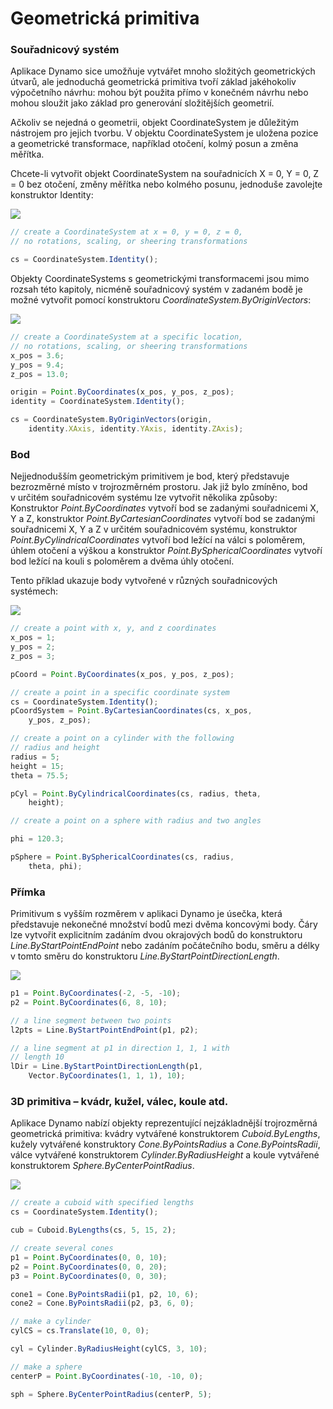 # Geometrická primitiva

### Souřadnicový systém

Aplikace Dynamo sice umožňuje vytvářet mnoho složitých geometrických útvarů, ale jednoduchá geometrická primitiva tvoří základ jakéhokoliv výpočetního návrhu: mohou být použita přímo v konečném návrhu nebo mohou sloužit jako základ pro generování složitějších geometrií.

Ačkoliv se nejedná o geometrii, objekt CoordinateSystem je důležitým nástrojem pro jejich tvorbu. V objektu CoordinateSystem je uložena pozice a geometrické transformace, například otočení, kolmý posun a změna měřítka.

Chcete-li vytvořit objekt CoordinateSystem na souřadnicích X = 0, Y = 0, Z = 0 bez otočení, změny měřítka nebo kolmého posunu, jednoduše zavolejte konstruktor Identity:

![](../images/8-2/2/GeometricPrimitives\_01.png)

```js
// create a CoordinateSystem at x = 0, y = 0, z = 0,
// no rotations, scaling, or sheering transformations

cs = CoordinateSystem.Identity();
```

Objekty CoordinateSystems s geometrickými transformacemi jsou mimo rozsah této kapitoly, nicméně souřadnicový systém v zadaném bodě je možné vytvořit pomocí konstruktoru _CoordinateSystem.ByOriginVectors_:

![](../images/8-2/2/GeometricPrimitives\_02.png)

```js
// create a CoordinateSystem at a specific location,
// no rotations, scaling, or sheering transformations
x_pos = 3.6;
y_pos = 9.4;
z_pos = 13.0;

origin = Point.ByCoordinates(x_pos, y_pos, z_pos);
identity = CoordinateSystem.Identity();

cs = CoordinateSystem.ByOriginVectors(origin,
    identity.XAxis, identity.YAxis, identity.ZAxis);
```

### Bod

Nejjednodušším geometrickým primitivem je bod, který představuje bezrozměrné místo v trojrozměrném prostoru. Jak již bylo zmíněno, bod v určitém souřadnicovém systému lze vytvořit několika způsoby: Konstruktor _Point.ByCoordinates_ vytvoří bod se zadanými souřadnicemi X, Y a Z, konstruktor _Point.ByCartesianCoordinates_ vytvoří bod se zadanými souřadnicemi X, Y a Z v určitém souřadnicovém systému, konstruktor _Point.ByCylindricalCoordinates_ vytvoří bod ležící na válci s poloměrem, úhlem otočení a výškou a konstruktor _Point.BySphericalCoordinates_ vytvoří bod ležící na kouli s poloměrem a dvěma úhly otočení.

Tento příklad ukazuje body vytvořené v různých souřadnicových systémech:

![](../images/8-2/2/GeometricPrimitives\_03.png)

```js
// create a point with x, y, and z coordinates
x_pos = 1;
y_pos = 2;
z_pos = 3;

pCoord = Point.ByCoordinates(x_pos, y_pos, z_pos);

// create a point in a specific coordinate system
cs = CoordinateSystem.Identity();
pCoordSystem = Point.ByCartesianCoordinates(cs, x_pos,
    y_pos, z_pos);

// create a point on a cylinder with the following
// radius and height
radius = 5;
height = 15;
theta = 75.5;

pCyl = Point.ByCylindricalCoordinates(cs, radius, theta,
    height);

// create a point on a sphere with radius and two angles

phi = 120.3;

pSphere = Point.BySphericalCoordinates(cs, radius,
    theta, phi);
```

### Přímka&#x20;

Primitivum s vyšším rozměrem v aplikaci Dynamo je úsečka, která představuje nekonečné množství bodů mezi dvěma koncovými body. Čáry lze vytvořit explicitním zadáním dvou okrajových bodů do konstruktoru _Line.ByStartPointEndPoint_ nebo zadáním počátečního bodu, směru a délky v tomto směru do konstruktoru _Line.ByStartPointDirectionLength_.

![](../images/8-2/2/GeometricPrimitives\_04.png)

```js
p1 = Point.ByCoordinates(-2, -5, -10);
p2 = Point.ByCoordinates(6, 8, 10);

// a line segment between two points
l2pts = Line.ByStartPointEndPoint(p1, p2);

// a line segment at p1 in direction 1, 1, 1 with
// length 10
lDir = Line.ByStartPointDirectionLength(p1,
    Vector.ByCoordinates(1, 1, 1), 10);
```

### 3D primitiva – kvádr, kužel, válec, koule atd.

Aplikace Dynamo nabízí objekty reprezentující nejzákladnější trojrozměrná geometrická primitiva: kvádry vytvářené konstruktorem _Cuboid.ByLengths_, kužely vytvářené konstruktory _Cone.ByPointsRadius_ a _Cone.ByPointsRadii_, válce vytvářené konstruktorem _Cylinder.ByRadiusHeight_ a koule vytvářené konstruktorem _Sphere.ByCenterPointRadius_.

![](../images/8-2/2/GeometricPrimitives\_05.png)

```js
// create a cuboid with specified lengths
cs = CoordinateSystem.Identity();

cub = Cuboid.ByLengths(cs, 5, 15, 2);

// create several cones
p1 = Point.ByCoordinates(0, 0, 10);
p2 = Point.ByCoordinates(0, 0, 20);
p3 = Point.ByCoordinates(0, 0, 30);

cone1 = Cone.ByPointsRadii(p1, p2, 10, 6);
cone2 = Cone.ByPointsRadii(p2, p3, 6, 0);

// make a cylinder
cylCS = cs.Translate(10, 0, 0);

cyl = Cylinder.ByRadiusHeight(cylCS, 3, 10);

// make a sphere
centerP = Point.ByCoordinates(-10, -10, 0);

sph = Sphere.ByCenterPointRadius(centerP, 5);
```
